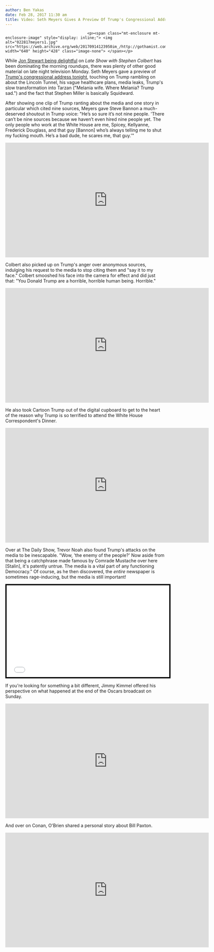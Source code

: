```yaml
---
author: Ben Yakas
date: Feb 28, 2017 11:30 am
title: Video: Seth Meyers Gives A Preview Of Trump's Congressional Address
---
```


	
										<p><span class="mt-enclosure mt-enclosure-image" style="display: inline;"> <img alt="022817meyers1.jpg" src="https://web.archive.org/web/20170914123950im_/http://gothamist.com/attachments/byakas/022817meyers1.jpg" width="640" height="428" class="image-none"> </span></p>

<p>While <a href="https://web.archive.org/web/20170914123950/http://gothamist.com/2017/02/28/jon_stewart_trump_colbert.php">Jon Stewart being delightful</a> on <em>Late Show with Stephen Colbert</em> has been dominating the morning roundups, there was plenty of other good material on late night television Monday. Seth Meyers gave a preview of <a href="https://web.archive.org/web/20170914123950/http://gothamist.com/2017/02/28/what_time_does_trump_sulfur.php">Trump&apos;s congressional address tonight</a>, touching on Trump rambling on about the Lincoln Tunnel, his vague healthcare plans, media leaks, Trump&apos;s slow transformation into Tarzan (&quot;Melania wife. Where Melania? Trump sad.&quot;) and the fact that Stephen Miller is basically Squidward.</p>

<p>After showing one clip of Trump ranting about the media and one story in particular which cited nine sources, Meyers gave Steve Bannon a much-deserved shoutout in Trump voice: &quot;He&#x2019;s so sure it&#x2019;s not nine people. &apos;There can&#x2019;t be nine sources because we haven&#x2019;t even hired nine people yet. The only people who work at the White House are me, Spicey, Kellyanne, Frederick Douglass, and that guy [Bannon] who&#x2019;s always telling me to shut my fucking mouth. He&#x2019;s a bad dude, he scares me, that guy.&apos;&quot;</p>

<p><iframe width="640" height="360" src="https://web.archive.org/web/20170914123950if_/https://www.youtube.com/embed/hz6TzqXrREM" frameborder="0" allowfullscreen></iframe></p>

<p>Colbert also picked up on Trump&apos;s anger over anonymous sources, indulging his request to the media to stop citing them and &quot;say it to my face.&quot; Colbert smooshed his face into the camera for effect and did just that: &quot;You Donald Trump are a horrible, horrible human being. Horrible.&quot;</p>

<p><iframe width="640" height="360" src="https://web.archive.org/web/20170914123950if_/https://www.youtube.com/embed/N98_WKKQg0Y" frameborder="0" allowfullscreen></iframe></p>

<p>He also took Cartoon Trump out of the digital cupboard to get to the heart of the reason why Trump is so terrified to attend the White House Correspondent&apos;s Dinner.</p>

<p><iframe width="640" height="360" src="https://web.archive.org/web/20170914123950if_/https://www.youtube.com/embed/-PgGBi1bgzY" frameborder="0" allowfullscreen></iframe></p>

<p>Over at The Daily Show, Trevor Noah also found Trump&apos;s attacks on the media to be inescapable. &quot;Wow, &apos;the enemy of the people?&apos; Now aside from that being a catchphrase made famous by Comrade Mustache over here [Stalin], it&apos;s patently untrue. The media is a vital part of any functioning Democracy.&quot; Of course, as he then discovered, the <em>entire</em> newspaper is sometimes rage-inducing, but the media is still important!</p>

<center><div style="background-color:#000000;width:520px;"><div style="padding:4px;"><iframe src="//web.archive.org/web/20170914123950if_/http://media.mtvnservices.com/embed/mgid:arc:video:comedycentral.com:01efce66-d922-4d8d-a5dc-0afe60f55e5e" width="512" height="288" frameborder="0" allowfullscreen="true"></iframe></div></div></center>

<p>If you&apos;re looking for something a bit different, Jimmy Kimmel offered his perspective on what happened at the end of the Oscars broadcast on Sunday.</p>

<p><iframe width="640" height="360" src="https://web.archive.org/web/20170914123950if_/https://www.youtube.com/embed/ygobstg4XQs" frameborder="0" allowfullscreen></iframe></p>

<p>And over on Conan, O&apos;Brien shared a personal story about Bill Paxton. </p>

<p><iframe width="640" height="360" src="https://web.archive.org/web/20170914123950if_/https://www.youtube.com/embed/XDWOQXgJwW4" frameborder="0" allowfullscreen></iframe></p>					
										
									
				